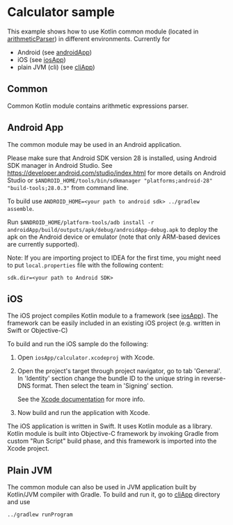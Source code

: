 # Calculator sample

This example shows how to use Kotlin common module (located in [arithmeticParser](arithmeticParser/)) in different environments.
Currently for
* Android (see [androidApp](androidApp/))
* iOS (see [iosApp](iosApp/))
* plain JVM (cli) (see [cliApp](cliApp/))

## Common

Common Kotlin module contains arithmetic expressions parser.

## Android App
The common module may be used in an Android application.

Please make sure that Android SDK version 28 is installed, using Android SDK manager in Android Studio.
See https://developer.android.com/studio/index.html for more details on Android Studio or
`$ANDROID_HOME/tools/bin/sdkmanager "platforms;android-28" "build-tools;28.0.3"` from command line.

To build use `ANDROID_HOME=<your path to android sdk> ../gradlew assemble`.

Run `$ANDROID_HOME/platform-tools/adb install -r androidApp/build/outputs/apk/debug/androidApp-debug.apk`
to deploy the apk on the Android device or emulator (note that only ARM-based devices are currently supported).

Note: If you are importing project to IDEA for the first time, you might need to put `local.properties` file
with the following content:

    sdk.dir=<your path to Android SDK>

## iOS
The iOS project compiles Kotlin module to a framework (see [iosApp](iosApp/)). The framework can be easily included in an existing iOS project (e.g. written in Swift or Objective-C)

To build and run the iOS sample do the following:

1.  Open `iosApp/calculator.xcodeproj` with Xcode.
2.  Open the project's target through project navigator, go to tab 'General'.
    In 'Identity' section change the bundle ID to the unique string in
    reverse-DNS format. Then select the team in 'Signing' section.
    
    See the
    [Xcode documentation](https://developer.apple.com/library/content/documentation/IDEs/Conceptual/AppDistributionGuide/ConfiguringYourApp/ConfiguringYourApp.html#//apple_ref/doc/uid/TP40012582-CH28-SW2)
    for more info.
3.  Now build and run the application with Xcode.

The iOS application is written in Swift. It uses Kotlin module as a library.
Kotlin module is built into Objective-C framework by invoking Gradle
from custom "Run Script" build phase, and this framework is imported into
the Xcode project.

## Plain JVM
The common module can also be used in JVM application built by Kotlin/JVM compiler with Gradle.
To build and run it, go to [cliApp](cliApp/) directory and use
```
../gradlew runProgram
```
